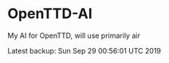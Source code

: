 # OpenTTD-AI
My AI for OpenTTD, will use primarily air

Latest backup: Sun Sep 29 00:56:01 UTC 2019
